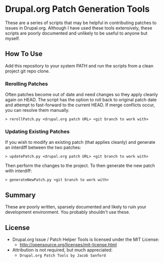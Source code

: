 # Drupal.org Patch Generation Tools

These are a series of scripts that may be helpful in contributing patches to issues in Drupal.org. Although I have used these tools extensively, these scripts are poorly documented and unlikely to be useful to anyone but myself.

## How To Use
Add this repository to your system PATH and run the scripts from a clean project git repo clone.

### Rerolling Patches
Often patches become out of date and need changes so they apply cleanly again on HEAD. The script has the option to roll back to original patch date and attempt to fast-forward to the current HEAD. If merge conflicts occur, you can resolve them manually.

```
> rerollPatch.py <drupal.org patch URL> <git branch to work with>
```

### Updating Existing Patches
If you wish to modify an existing patch (that applies cleanly) and generate an interdiff between the two patches:

```
> updatePatch.py <drupal.org patch URL> <git branch to work with>
```

Then perform the changes to the project. To then generate the new patch with interdiff:

```
> generateNewPatch.py <git branch to work with>
```

## Summary
These are poorly written, sparsely documented and likely to ruin your development environment. You probably shouldn't use these.

## License
- Drupal.org Issue / Patch Helper Tools is licensed under the MIT License:
  - http://opensource.org/licenses/mit-license.html
- Attribution is not required, but much appreciated:
  - `Drupal.org Patch Tools by Jacob Sanford`
